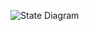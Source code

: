 ![State Diagram](https://www.plantuml.com/plantuml/svg/dP2n2eCm48RtF4NcWdJFK2nMIXUNKZgeGp073SIBw5desrTqE3kS1QT0lZ_tNVvq8DlJs0PL7cgT92UTHKHeo4SqvawMO33cvW8e2OYlBdvebcjmskWAZp-nytnEkQVrz43o8Ny3KlQoY12AI7dRqKVzdRorj3OLwd9DhwFjtKJNhbbKxpTb_CirNnpCXGOueBQ7xzKNiPFL4zofvMf4CqVa1JYZKa0tjk4B)